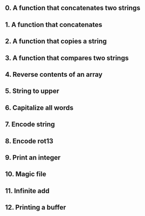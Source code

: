 ## 0. A function that concatenates two strings

## 1. A function that concatenates

## 2. A function that copies a string

## 3. A function that compares two strings

## 4. Reverse contents of an array

## 5. String to upper

## 6. Capitalize all words

## 7. Encode string

## 8. Encode rot13

## 9. Print an integer

## 10. Magic file

## 11. Infinite add

## 12. Printing a buffer